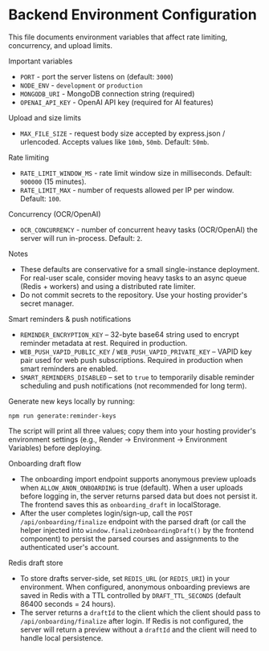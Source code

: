 # Backend Environment Configuration

This file documents environment variables that affect rate limiting, concurrency, and upload limits.

Important variables

- `PORT` - port the server listens on (default: `3000`)
- `NODE_ENV` - `development` or `production`
- `MONGODB_URI` - MongoDB connection string (required)
- `OPENAI_API_KEY` - OpenAI API key (required for AI features)

Upload and size limits

- `MAX_FILE_SIZE` - request body size accepted by express.json / urlencoded. Accepts values like `10mb`, `50mb`. Default: `50mb`.

Rate limiting

- `RATE_LIMIT_WINDOW_MS` - rate limit window size in milliseconds. Default: `900000` (15 minutes).
- `RATE_LIMIT_MAX` - number of requests allowed per IP per window. Default: `100`.

Concurrency (OCR/OpenAI)

- `OCR_CONCURRENCY` - number of concurrent heavy tasks (OCR/OpenAI) the server will run in-process. Default: `2`.

Notes

- These defaults are conservative for a small single-instance deployment. For real-user scale, consider moving heavy tasks to an async queue (Redis + workers) and using a distributed rate limiter.
- Do not commit secrets to the repository. Use your hosting provider's secret manager.

Smart reminders & push notifications

- `REMINDER_ENCRYPTION_KEY` – 32-byte base64 string used to encrypt reminder metadata at rest. Required in production.
- `WEB_PUSH_VAPID_PUBLIC_KEY` / `WEB_PUSH_VAPID_PRIVATE_KEY` – VAPID key pair used for web push subscriptions. Required in production when smart reminders are enabled.
- `SMART_REMINDERS_DISABLED` – set to `true` to temporarily disable reminder scheduling and push notifications (not recommended for long term).

Generate new keys locally by running:

```
npm run generate:reminder-keys
```

The script will print all three values; copy them into your hosting provider's environment settings (e.g., Render → Environment → Environment Variables) before deploying.

Onboarding draft flow

- The onboarding import endpoint supports anonymous preview uploads when `ALLOW_ANON_ONBOARDING` is true (default). When a user uploads before logging in, the server returns parsed data but does not persist it. The frontend saves this as `onboarding_draft` in localStorage.
- After the user completes login/sign-up, call the `POST /api/onboarding/finalize` endpoint with the parsed draft (or call the helper injected into `window.finalizeOnboardingDraft()` by the frontend component) to persist the parsed courses and assignments to the authenticated user's account.

Redis draft store

- To store drafts server-side, set `REDIS_URL` (or `REDIS_URI`) in your environment. When configured, anonymous onboarding previews are saved in Redis with a TTL controlled by `DRAFT_TTL_SECONDS` (default 86400 seconds = 24 hours).
- The server returns a `draftId` to the client which the client should pass to `/api/onboarding/finalize` after login. If Redis is not configured, the server will return a preview without a `draftId` and the client will need to handle local persistence.

